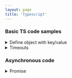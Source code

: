 ```yaml
---
layout: page
title: 'Typescript'
---
```


### Basic TS code samples

<!-- ************************* -->
<!-- * [START] Define object with key/value * -->
<!-- ************************* -->
<details>
<summary>Define object with key/value</summary>

```typescript
interface MyObject {
  [key: string]: string | number
}
// or
interface MyObject = Record<string, string | number>
```

</details>
<!-- ************************* -->
<!-- * [END] Define object with key/value * -->
<!-- ************************* -->

<!-- ************************* -->
<!-- * [START] Timeouts * -->
<!-- ************************* -->
<details>
<summary>Timeouts</summary>

```typescript
let timer: ReturnType<typeof setTimeout> = setTimeout(() => { ... });
```

</details>
<!-- ************************* -->
<!-- * [END] Timeouts * -->
<!-- ************************* -->

<!-- ************************* -->
<!-- * [START] Asynchronous * -->
<!-- ************************* -->

### Asynchronous code

<details>
<summary>Promise</summary>

```typescript
async function myAsyncFunction(): Promise<string> {
  return 'Hi!'
}

const resultWithAwait = await myAsyncFunction()
myAsyncFunction().then(resultWithChaining => {})
// highlight-next-line
// resultWithAwait and resultWithChaining implicit type is String
```

</details>
<!-- ************************* -->
<!-- * [END] Asynchronous * -->
<!-- ************************* -->
